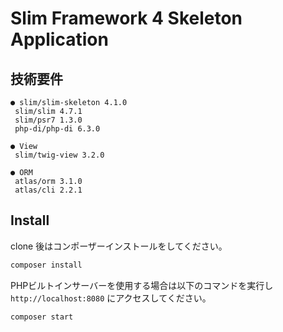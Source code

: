# Slim Framework 4 Skeleton Application

## 技術要件
```
● slim/slim-skeleton 4.1.0
 slim/slim 4.7.1
 slim/psr7 1.3.0
 php-di/php-di 6.3.0

● View
 slim/twig-view 3.2.0
 
● ORM 
 atlas/orm 3.1.0
 atlas/cli 2.2.1
```

## Install

clone 後はコンポーザーインストールをしてください。

```bash
composer install
```


PHPビルトインサーバーを使用する場合は以下のコマンドを実行し
`http://localhost:8080` にアクセスしてください。
```bash
composer start
```
